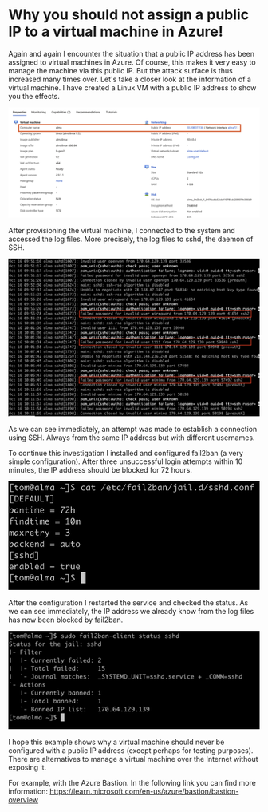 # Why you should not assign a public IP to a virtual machine in Azure!

Again and again I encounter the situation that a public IP address has been assigned to virtual machines in Azure. Of course, this makes it very easy to manage the machine via this public IP. But the attack surface is thus increased many times over. Let's take a closer look at the information of a virtual machine. I have created a Linux VM with a public IP address to show you the effects.

<img src="/Images/fail2_0.png" alt="Microsoft Azure - Infos about a VM">

After provisioning the virtual machine, I connected to the system and accessed the log files. More precisely, the log files to sshd, the daemon of SSH.

<img src="/Images/fail2_1.png" alt="sshd">

As we can see immediately, an attempt was made to establish a connection using SSH. Always from the same IP address but with different usernames. 

To continue this investigation I installed and configured fail2ban (a very simple configuration). After three unsuccessful login attempts within 10 minutes, the IP address should be blocked for 72 hours.

<img src="/Images/fail2_2.png" alt="fail2ban">

After the configuration I restarted the service and checked the status. As we can see immediately, the IP address we already know from the log files has now been blocked by fail2ban.

<img src="/Images/fail2_3.png" alt="fail2ban status">

I hope this example shows why a virtual machine should never be configured with a public IP address (except perhaps for testing purposes). There are alternatives to manage a virtual machine over the Internet without exposing it.

For example, with the Azure Bastion. In the following link you can find more information:
https://learn.microsoft.com/en-us/azure/bastion/bastion-overview
